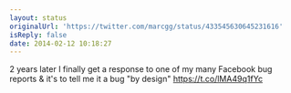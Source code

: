 ```yaml
---
layout: status
originalUrl: 'https://twitter.com/marcgg/status/433545630645231616'
isReply: false
date: 2014-02-12 10:18:27
---
```


2 years later I finally get a response to one of my many Facebook bug reports &amp; it's to tell me it a bug "by design" https://t.co/lMA49q1fYc
